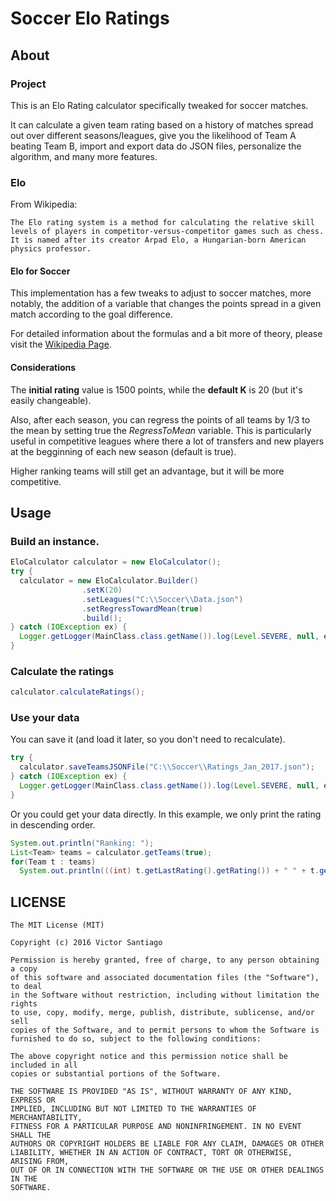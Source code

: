 # Soccer Elo Ratings
## About
### Project
This is an Elo Rating calculator specifically tweaked for soccer matches. 

It can calculate a given team rating based on a history of matches spread out over different seasons/leagues, give you the likelihood of Team A beating Team B, import and export data do JSON files, personalize the algorithm, and many more features.

### Elo
From Wikipedia:

`The Elo rating system is a method for calculating the relative skill levels of players in competitor-versus-competitor games such as chess. It is named after its creator Arpad Elo, a Hungarian-born American physics professor.`

#### Elo for Soccer
This implementation has a few tweaks to adjust to soccer matches, more notably, the addition of a variable that changes the points spread in a given match according to the goal difference.

For detailed information about the formulas and a bit more of theory, please visit the [Wikipedia Page](https://en.wikipedia.org/wiki/World_Football_Elo_Ratings).

#### Considerations
The **initial rating** value is 1500 points, while the **default K** is 20 (but it's easily changeable).

Also, after each season, you can regress the points of all teams by 1/3 to the mean by setting true the *RegressToMean* variable. This is particularly useful in competitive leagues where there a lot of transfers and new players at the begginning of each new season (default is true). 

Higher ranking teams will still get an advantage, but it will be more competitive.

## Usage
### Build an instance.
```Java
EloCalculator calculator = new EloCalculator();
try {
  calculator = new EloCalculator.Builder()
                .setK(20)
                .setLeagues("C:\\Soccer\\Data.json")
                .setRegressTowardMean(true)
                .build();
} catch (IOException ex) {
  Logger.getLogger(MainClass.class.getName()).log(Level.SEVERE, null, ex);
}
```        

### Calculate the ratings
```Java
calculator.calculateRatings();
```    

### Use your data
You can save it (and load it later, so you don't need to recalculate).

```Java
try {
  calculator.saveTeamsJSONFile("C:\\Soccer\\Ratings_Jan_2017.json");
} catch (IOException ex) {
  Logger.getLogger(MainClass.class.getName()).log(Level.SEVERE, null, ex);
}
```

Or you could get your data directly. In this example, we only print the rating in descending order.

```Java
System.out.println("Ranking: ");
List<Team> teams = calculator.getTeams(true);
for(Team t : teams)
  System.out.println(((int) t.getLastRating().getRating()) + " " + t.getName());         
```

## LICENSE
```
The MIT License (MIT)

Copyright (c) 2016 Victor Santiago

Permission is hereby granted, free of charge, to any person obtaining a copy
of this software and associated documentation files (the "Software"), to deal
in the Software without restriction, including without limitation the rights
to use, copy, modify, merge, publish, distribute, sublicense, and/or sell
copies of the Software, and to permit persons to whom the Software is
furnished to do so, subject to the following conditions:

The above copyright notice and this permission notice shall be included in all
copies or substantial portions of the Software.

THE SOFTWARE IS PROVIDED "AS IS", WITHOUT WARRANTY OF ANY KIND, EXPRESS OR
IMPLIED, INCLUDING BUT NOT LIMITED TO THE WARRANTIES OF MERCHANTABILITY,
FITNESS FOR A PARTICULAR PURPOSE AND NONINFRINGEMENT. IN NO EVENT SHALL THE
AUTHORS OR COPYRIGHT HOLDERS BE LIABLE FOR ANY CLAIM, DAMAGES OR OTHER
LIABILITY, WHETHER IN AN ACTION OF CONTRACT, TORT OR OTHERWISE, ARISING FROM,
OUT OF OR IN CONNECTION WITH THE SOFTWARE OR THE USE OR OTHER DEALINGS IN THE
SOFTWARE.
```
